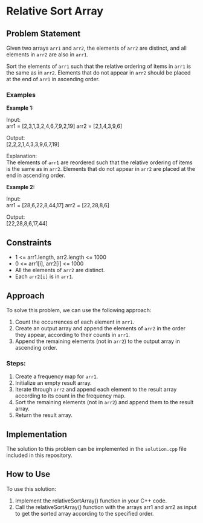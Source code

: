# Relative Sort Array

## Problem Statement

Given two arrays `arr1` and `arr2`, the elements of `arr2` are distinct, and all elements in `arr2` are also in `arr1`.

Sort the elements of `arr1` such that the relative ordering of items in `arr1` is the same as in `arr2`. Elements that do not appear in `arr2` should be placed at the end of `arr1` in ascending order.

### Examples

**Example 1:**

Input:  
arr1 = [2,3,1,3,2,4,6,7,9,2,19]
arr2 = [2,1,4,3,9,6]

Output:  
[2,2,2,1,4,3,3,9,6,7,19]

Explanation:  
The elements of `arr1` are reordered such that the relative ordering of items is the same as in `arr2`. Elements that do not appear in `arr2` are placed at the end in ascending order.

**Example 2:**

Input:  
arr1 = [28,6,22,8,44,17]
arr2 = [22,28,8,6]

Output:  
[22,28,8,6,17,44]


## Constraints

- 1 <= arr1.length, arr2.length <= 1000
- 0 <= arr1[i], arr2[i] <= 1000
- All the elements of `arr2` are distinct.
- Each `arr2[i]` is in `arr1`.

## Approach

To solve this problem, we can use the following approach:

1. Count the occurrences of each element in `arr1`.
2. Create an output array and append the elements of `arr2` in the order they appear, according to their counts in `arr1`.
3. Append the remaining elements (not in `arr2`) to the output array in ascending order.

### Steps:

1. Create a frequency map for `arr1`.
2. Initialize an empty result array.
3. Iterate through `arr2` and append each element to the result array according to its count in the frequency map.
4. Sort the remaining elements (not in `arr2`) and append them to the result array.
5. Return the result array.

## Implementation

The solution to this problem can be implemented in the `solution.cpp` file included in this repository.


## How to Use
To use this solution:

1. Implement the relativeSortArray() function in your C++ code.
2. Call the relativeSortArray() function with the arrays arr1 and arr2 as input to get the sorted array according to the specified order.